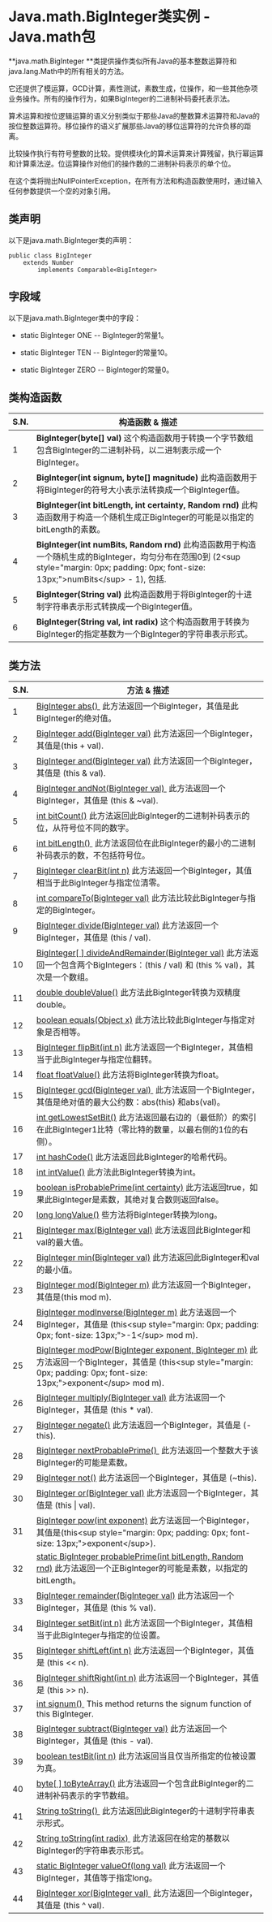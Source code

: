 # Java.math.BigInteger类实例 - Java.math包

**java.math.BigInteger **类提供操作类似所有Java的基本整数运算符和java.lang.Math中的所有相关的方法。

它还提供了模运算，GCD计算，素性测试，素数生成，位操作，和一些其他杂项业务操作。所有的操作行为，如果BigInteger的二进制补码委托表示法。

算术运算和按位逻辑运算的语义分别类似于那些Java的整数算术运算符和Java的按位整数运算符。移位操作的语义扩展那些Java的移位运算符的允许负移的距离。

比较操作执行有符号整数的比较。提供模块化的算术运算来计算残留，执行幂运算和计算乘法逆。位运算操作对他们的操作数的二进制补码表示的单个位。

在这个类将抛出NullPointerException，在所有方法和构造函数使用时，通过输入任何参数提供一个空的对象引用。

## 类声明

以下是java.math.BigInteger类的声明：

```
public class BigInteger
    extends Number
        implements Comparable<BigInteger>
```

## 字段域

以下是java.math.BigInteger类中的字段：

*   static BigInteger ONE -- BigInteger的常量1。

*   static BigInteger TEN -- BigInteger的常量10。

*   static BigInteger ZERO -- BigInteger的常量0。

## 类构造函数

| S.N. | 构造函数 & 描述 |
| --- | --- |
| 1 | **BigInteger(byte[] val)** 这个构造函数用于转换一个字节数组包含BigInteger的二进制补码，以二进制表示成一个BigInteger。 |
| 2 | **BigInteger(int signum, byte[] magnitude)** 此构造函数用于将BigInteger的符号大小表示法转换成一个BigInteger值。 |
| 3 | **BigInteger(int bitLength, int certainty, Random rnd)** 此构造函数用于构造一个随机生成正BigInteger的可能是以指定的bitLength的素数。 |
| 4 | **BigInteger(int numBits, Random rnd)** 此构造函数用于构造一个随机生成的BigInteger，均匀分布在范围0到 (2&lt;sup style="margin: 0px; padding: 0px; font-size: 13px;"&gt;numBits&lt;/sup&gt; - 1), 包括. |
| 5 | **BigInteger(String val)** 此构造函数用于将BigInteger的十进制字符串表示形式转换成一个BigInteger值。 |
| 6 | **BigInteger(String val, int radix)** 这个构造函数用于转换为BigInteger的指定基数为一个BigInteger的字符串表示形式。 |

## 类方法

| S.N. | 方法 & 描述 |
| --- | --- |
| 1 | [BigInteger abs() ](http://www.yiibai.com/java/math/biginteger_abs.html) 此方法返回一个BigInteger，其值是此BigInteger的绝对值。 |
| 2 | [BigInteger add(BigInteger val)](http://www.yiibai.com/java/math/biginteger_add.html) 此方法返回一个BigInteger，其值是(this + val). |
| 3 | [BigInteger and(BigInteger val)](http://www.yiibai.com/java/math/biginteger_and.html) 此方法返回一个BigInteger，其值是 (this & val). |
| 4 | [BigInteger andNot(BigInteger val) ](http://www.yiibai.com/java/math/biginteger_andnot.html) 此方法返回一个BigInteger，其值是 (this & ~val). |
| 5 | [int bitCount()](http://www.yiibai.com/java/math/biginteger_bitcount.html) 此方法返回此BigInteger的二进制补码表示的位，从符号位不同的数字。 |
| 6 | [int bitLength() ](http://www.yiibai.com/java/math/biginteger_bitlength.html) 此方法返回位在此BigInteger的最小的二进制补码表示的数，不包括符号位。 |
| 7 | [BigInteger clearBit(int n)](http://www.yiibai.com/java/math/biginteger_clearbit.html) 此方法返回一个BigInteger，其值相当于此BigInteger与指定位清零。 |
| 8 | [int compareTo(BigInteger val)](http://www.yiibai.com/java/math/biginteger_compareto.html) 此方法比较此BigInteger与指定的BigInteger。 |
| 9 | [BigInteger divide(BigInteger val)](http://www.yiibai.com/java/math/biginteger_divide.html) 此方法返回一个BigInteger，其值是 (this / val). |
| 10 | [BigInteger[ ] divideAndRemainder(BigInteger val)](http://www.yiibai.com/java/math/biginteger_divideandremainder.html) 此方法返回一个包含两个BigIntegers：(this / val) 和 (this % val)，其次是一个数组。 |
| 11 | [double doubleValue()](http://www.yiibai.com/java/math/biginteger_doublevalue.html) 此方法此BigInteger转换为双精度double。  |
| 12 | [boolean equals(Object x)](http://www.yiibai.com/java/math/biginteger_equals.html) 此方法比较此BigInteger与指定对象是否相等。 |
| 13 | [BigInteger flipBit(int n)](http://www.yiibai.com/java/math/biginteger_flipbit.html) 此方法返回一个BigInteger，其值相当于此BigInteger与指定位翻转。 |
| 14 | [float floatValue()](http://www.yiibai.com/java/math/biginteger_floatvalue.html) 此方法将BigInteger转换为float。 |
| 15 | [BigInteger gcd(BigInteger val) ](http://www.yiibai.com/java/math/biginteger_gcd.html) 此方法返回一个BigInteger，其值是绝对值的最大公约数：abs(this) 和abs(val)。 |
| 16 | [int getLowestSetBit()](http://www.yiibai.com/java/math/biginteger_getlowestsetbit.html) 此方法返回最右边的（最低阶）的索引在此BigInteger1比特（零比特的数量，以最右侧的1位的右侧）。 |
| 17 | [int hashCode()](http://www.yiibai.com/java/math/biginteger_hashcode.html) 此方法返回此BigInteger的哈希代码。 |
| 18 | [int intValue()](http://www.yiibai.com/java/math/biginteger_intvalue.html) 此方法此BigInteger转换为int。 |
| 19 | [boolean isProbablePrime(int certainty)](http://www.yiibai.com/java/math/biginteger_isprobableprime.html) 此方法返回true，如果此BigInteger是素数，其绝对复合数则返回false。 |
| 20 | [long longValue()](http://www.yiibai.com/java/math/biginteger_longvalue.html) 些方法将BigInteger转换为long。 |
| 21 | [BigInteger max(BigInteger val)](http://www.yiibai.com/java/math/biginteger_max.html) 此方法返回此BigInteger和val的最大值。 |
| 22 | [BigInteger min(BigInteger val)](http://www.yiibai.com/java/math/biginteger_min.html) 此方法返回此BigInteger和val的最小值。 |
| 23 | [BigInteger mod(BigInteger m)](http://www.yiibai.com/java/math/biginteger_mod.html) 此方法返回一个BigInteger，其值是(this mod m). |
| 24 | [BigInteger modInverse(BigInteger m)](http://www.yiibai.com/java/math/biginteger_modinverse.html) 此方法返回一个BigInteger，其值是 (this&lt;sup style="margin: 0px; padding: 0px; font-size: 13px;"&gt;-1&lt;/sup&gt; mod m). |
| 25 | [BigInteger modPow(BigInteger exponent, BigInteger m)](http://www.yiibai.com/java/math/biginteger_modpow.html) 此方法返回一个BigInteger，其值是 (this&lt;sup style="margin: 0px; padding: 0px; font-size: 13px;"&gt;exponent&lt;/sup&gt; mod m). |
| 26 | [BigInteger multiply(BigInteger val)](http://www.yiibai.com/java/math/biginteger_multiply.html) 此方法返回一个BigInteger，其值是 (this * val). |
| 27 | [BigInteger negate()](http://www.yiibai.com/java/math/biginteger_negate.html) 此方法返回一个BigInteger，其值是 (-this). |
| 28 | [BigInteger nextProbablePrime() ](http://www.yiibai.com/java/math/biginteger_nextprobableprime.html) 此方法返回一个整数大于该BigInteger的可能是素数。 |
| 29 | [BigInteger not()](http://www.yiibai.com/java/math/biginteger_not.html) 此方法返回一个BigInteger，其值是 (~this). |
| 30 | [BigInteger or(BigInteger val)](http://www.yiibai.com/java/math/biginteger_or.html) 此方法返回一个BigInteger，其值是 (this &#124; val). |
| 31 | [BigInteger pow(int exponent)](http://www.yiibai.com/java/math/biginteger_pow.html) 此方法返回一个BigInteger，其值是(this&lt;sup style="margin: 0px; padding: 0px; font-size: 13px;"&gt;exponent&lt;/sup&gt;). |
| 32 | [static BigInteger probablePrime(int bitLength, Random rnd)](http://www.yiibai.com/java/math/biginteger_probableprime.html) 此方法返回一个正BigInteger的可能是素数，以指定的bitLength。 |
| 33 | [BigInteger remainder(BigInteger val)](http://www.yiibai.com/java/math/biginteger_remainder.html) 此方法返回一个BigInteger，其值是 (this % val). |
| 34 | [BigInteger setBit(int n)](http://www.yiibai.com/java/math/biginteger_setbit.html) 此方法返回一个BigInteger，其值相当于此BigInteger与指定的位设置。 |
| 35 | [BigInteger shiftLeft(int n)](http://www.yiibai.com/java/math/biginteger_shiftleft.html) 此方法返回一个BigInteger，其值是 (this &lt;&lt; n). |
| 36 | [BigInteger shiftRight(int n)](http://www.yiibai.com/java/math/biginteger_shiftright.html) 此方法返回一个BigInteger，其值是 (this &gt;&gt; n). |
| 37 | [int signum() ](http://www.yiibai.com/java/math/biginteger_signum.html) This method returns the signum function of this BigInteger. |
| 38 | [BigInteger subtract(BigInteger val)](http://www.yiibai.com/java/math/biginteger_subtract.html) 此方法返回一个BigInteger，其值是 (this - val). |
| 39 | [boolean testBit(int n)](http://www.yiibai.com/java/math/biginteger_testbit.html) 此方法返回当且仅当所指定的位被设置为真。 |
| 40 | [byte[ ] toByteArray()](http://www.yiibai.com/java/math/biginteger_tobytearray.html) 此方法返回一个包含此BigInteger的二进制补码表示的字节数组。 |
| 41 | [String toString() ](http://www.yiibai.com/java/math/biginteger_tostring.html) 此方法返回此BigInteger的十进制字符串表示形式。 |
| 42 | [String toString(int radix) ](http://www.yiibai.com/java/math/biginteger_tostring_radix.html) 此方法返回在给定的基数以BigInteger的字符串表示形式。 |
| 43 | [static BigInteger valueOf(long val)](http://www.yiibai.com/java/math/biginteger_valueof.html) 此方法返回一个BigInteger，其值等于指定long。 |
| 44 | [BigInteger xor(BigInteger val) ](http://www.yiibai.com/java/math/biginteger_xor.html) 此方法返回一个BigInteger，其值是 (this ^ val). |

